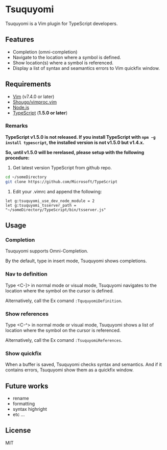 # Tsuquyomi

Tsuquyomi is a Vim plugin for TypeScript developers.

## Features

+ Completion (omni-completion)
+ Navigate to the location where a symbol is defined.
+ Show location(s) where a symbol is referenced.
+ Display a list of syntax and seamantics errors to Vim quickfix window.

## Requirements

+ [Vim](http://www.vim.org/) (v7.4.0 or later)
+ [Shougo/vimproc.vim](https://github.com/Shougo/vimproc.vim)
+ [Node.js](https://nodejs.org/)
+ [TypeScript](https://github.com/Microsoft/TypeScript) (**1.5.0 or later**)

### Remarks
**TypeScript v1.5.0 is not released. If you install TypeScript with `npm -g install typescript`, the installed version is not v1.5.0 but v1.4.x.**

**So, until v1.5.0 will be rerelased, please setup with the following procedure:**

1. Get latest version TypeScript from github repo.

```bash
cd ~/someDirectory
git clone https://github.com/Microsoft/TypeScript
```

1. Edit your .vimrc and append the following: 

```vim
let g:tsuquyomi_use_dev_node_module = 2
let g:tsuquyomi_tsserver_path = "~/someDirectory/TypeScript/bin/tsserver.js"
```

## Usage

### Completion
Tsuquyomi supports Omni-Completion.

By the default, type <C-x> <C-o> in insert mode, Tsuquyomi shows completions.

### Nav to definition
Type <C-]> in normal mode or visual mode, Tsuquyomi navigates to the location where the symbol on the cursor is defined.

Alternatively, call the Ex comand `:TququyomiDefinition`.

### Show references
Type <C-^> in normal mode or visual mode, Tsuquyomi shows a list of location where the symbol on the cursor is referenced.

Alternatively, call the Ex comand `:TsuquyomiReferences`.

### Show quickfix
When a buffer is saved, Tsuquyomi checks syntax and semantics.
And if it contains errors, Tsuquyomi show them as a quickfix window.


## Future works

+ rename
+ formatting
+ syntax highright
+ etc ...

## License
MIT
